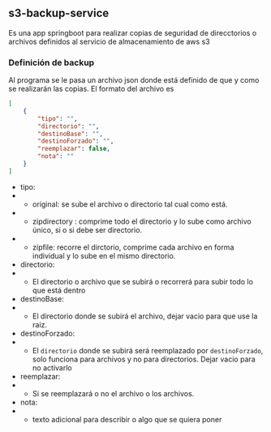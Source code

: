 ## s3-backup-service
Es una app springboot para realizar copias de seguridad de direcctorios o archivos definidos al servicio de almacenamiento de aws s3

### Definición de backup
Al programa se le pasa un archivo json donde está definido de que y como se realizarán las copias. El formato del archivo es
```json
[
    {
        "tipo": "",
        "directorio": "",
        "destinoBase": "",
        "destinoForzado": "",
        "reemplazar": false,
        "nota": ""
    }
]
```
- tipo:
- - original: se sube el archivo o directorio tal cual como está.
- - zipdirectory : comprime todo el directorio y lo sube como archivo único, si o si debe ser directorio.
- - zipfile: recorre el dirctorio, comprime cada archivo en forma individual y lo sube en el mismo directorio.
- directorio:
- - El directorio o archivo que se subirá o recorrerá para subir todo lo que está dentro
- destinoBase:
- - El directorio donde se subirá el archivo, dejar vacio para que use la raiz.
- destinoForzado:
- - El `directorio` donde se subirá será reemplazado por `destinoForzado`, solo funciona para archivos y no para directorios. Dejar vacio para no activarlo
- reemplazar: 
- - Si se reemplazará o no el archivo o los archivos.
- nota:
- - texto adicional para describir o algo que se quiera poner



